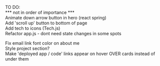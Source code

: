 TO DO:  
*** not in order of importance ***  
Animate down arrow button in hero (react spring)  
Add 'scroll up' button to bottom of page  
Add tech to icons (Tech.js)  
Refactor app.js - dont need state changes in some spots  


 
Fix email link font color on about me  
Style project section?  
Make 'deployed app / code' links appear on hover OVER cards instead of under them  

